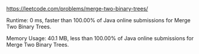 https://leetcode.com/problems/merge-two-binary-trees/

Runtime: 0 ms, faster than 100.00% of Java online submissions for Merge Two Binary Trees.

Memory Usage: 40.1 MB, less than 100.00% of Java online submissions for Merge Two Binary Trees.
